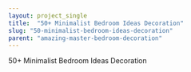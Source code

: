 ```yaml
---
layout: project_single
title:  "50+ Minimalist Bedroom Ideas Decoration"
slug: "50-minimalist-bedroom-ideas-decoration"
parent: "amazing-master-bedroom-decoration"
---
```

50+ Minimalist Bedroom Ideas Decoration
